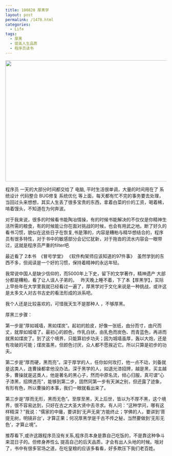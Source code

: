 ```yaml
---
title: 100820 厚黑学
layout: post
permalink: /1478.html
categories:
  - Life
tags:
  - 厚黑
  - 提高人生品质
  - 程序员读书
---
```

[<img class="aligncenter size-full wp-image-1485" title="hh" src="http://www.80aj.com/wp-content/uploads/2010/08/hh1.jpg" alt="" width="593" height="377" />][1]

程序员 一天的大部分时间都交给了 电脑, 平时生活很单调，大量的时间用在了 系统设计 代码整合 BUG修复 系统优化 等上面，每天都有忙不完的事务要去处理，当回过头来想想，其实人生丢了很多宝贵的东西，拿着白菜的价的工资，喝着稀，啃着馒头，不知道在为何奔波。

对于我来说，很多的时候看书能陶冶情操，有的时候书能解决的不仅仅是你精神生活所需的粮食，有的时候能让你在面对挑战的时候，也会有用武之地。断了好久的看书习惯，貌似在这些日子在恢复,书是薄的，内容是糟粕与精华想结合的，程序员有很多特性，对于书中的敏感部分会记忆犹新，对于拖沓的流水内容会一眼带过，这就是程序员严重的filter吧.

最近看了 2本书  《冒号学堂》 《软件构架师应该知道的97件事》  虽然学到的东西不多，但阅读是一个好的习惯，保持着精神的永远年轻。

我常说中国人是缺少信仰的，而5000年上下史，留下的文学著作，精神遗产 大部分都是糟粕，看了让人误人子弟的。   昨天晚上睡不着，下了本【厚黑学】，实际上早些年在大学里我就已经看过一遍了，厚黑学对于文化来说是一种挑战，或许这是太多文人对古书古史的看法形成的派系吧。

我个人还是比较喜欢的，可惜我天生不是那种人 ，不够厚黑。

厚黑三步骤：

第一步是“厚如城墙，黑如煤炭”。起初的脸皮，好像一张纸，由分而寸，由尺而丈，就厚如城墙了。最初心的颜色，作乳白状，由乳色而炭色、而青蓝色，再进而就黑如煤炭了。到了这个境界，只能算初步功夫；因为城墙虽厚，轰以大炮，还是有攻破的可能；煤炭虽黑，但颜色讨厌，众人都不愿挨近它。所以只算是初步的功夫。

第二步是“厚而硬，黑而亮”。深于厚学的人，任你如何攻打，他一点不动，刘备就是这类人，连曹操都拿他没办法。深于黑学的人，如退光漆招牌，越是黑，买主越多，曹操就是这类人，他是著名的黑心子，然而中原名流，倾心归服，真可谓“心子漆黑，招牌透亮”，能够到第二步，固然同第一步有天渊之别，但还露了迹象，有形有色，所以曹操的本事，我们一眼就看出来了。

第三步是“厚而无形，黑而无色”。至厚至黑，天上后世，皆以为不厚不黑，这个境界，很不容易达到，只好在古之大圣大贤中去寻求。有人问：“这种学问，哪有这样精深？”我说：“儒家的中庸，要讲到‘无声无臭’方能终止；学佛的人，要讲到‘菩提无树，明镜非台’，才算正果；何况厚黑学是千古不传之秘，当然要做到‘无形无色’，才算止境”。

推荐看下,或许这跟程序员没有关系,程序员本身是靠自己吃饭的，不是靠这种争斗来混日子的。但修身养性么 提高自己的后天品质，才会有出人头地的时候。哦对了，书中有很多官场之道，在吃皇粮的应该多看看，好多欺压下我们老百姓。

 [1]: http://www.80aj.com/wp-content/uploads/2010/08/hh1.jpg